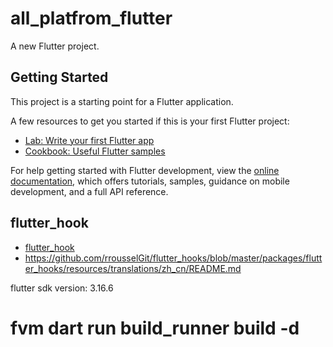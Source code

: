 # all_platfrom_flutter

A new Flutter project.

## Getting Started

This project is a starting point for a Flutter application.

A few resources to get you started if this is your first Flutter project:

- [Lab: Write your first Flutter app](https://docs.flutter.dev/get-started/codelab)
- [Cookbook: Useful Flutter samples](https://docs.flutter.dev/cookbook)

For help getting started with Flutter development, view the
[online documentation](https://docs.flutter.dev/), which offers tutorials,
samples, guidance on mobile development, and a full API reference.
## flutter_hook
- [flutter_hook](https://pub.dev/packages/flutter_hook)
- https://github.com/rrousselGit/flutter_hooks/blob/master/packages/flutter_hooks/resources/translations/zh_cn/README.md

flutter sdk version: 3.16.6


# fvm dart run build_runner build  -d